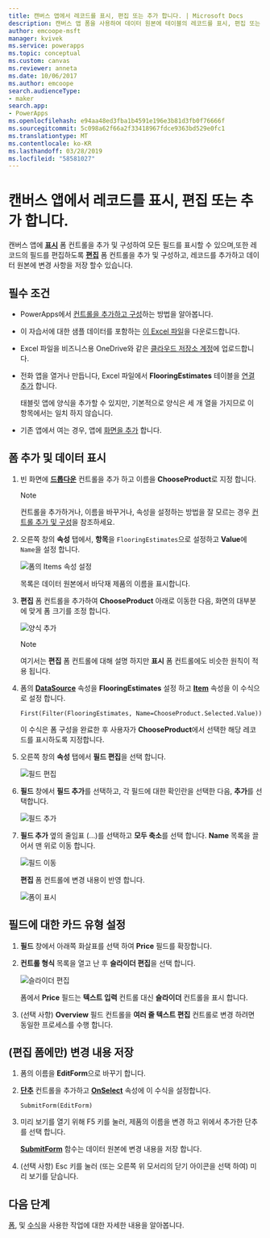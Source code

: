 ```yaml
---
title: 캔버스 앱에서 레코드를 표시, 편집 또는 추가 합니다. | Microsoft Docs
description: 캔버스 앱 폼을 사용하여 데이터 원본에 테이블의 레코드를 표시, 편집 또는 추가합니다.
author: emcoope-msft
manager: kvivek
ms.service: powerapps
ms.topic: conceptual
ms.custom: canvas
ms.reviewer: anneta
ms.date: 10/06/2017
ms.author: emcoope
search.audienceType:
- maker
search.app:
- PowerApps
ms.openlocfilehash: e94aa48ed3fba1b4591e196e3b81d3fb0f76666f
ms.sourcegitcommit: 5c098a62f66a2f33418967fdce9363bd529e0fc1
ms.translationtype: MT
ms.contentlocale: ko-KR
ms.lasthandoff: 03/28/2019
ms.locfileid: "58581027"
---
```

# <a name="show-edit-or-add-a-record-in-a-canvas-app"></a>캔버스 앱에서 레코드를 표시, 편집 또는 추가 합니다.

캔버스 앱에 **[표시](controls/control-form-detail.md)** 폼 컨트롤을 추가 및 구성하여 모든 필드를 표시할 수 있으며,또한 레코드의 필드를 편집하도록  **[편집](controls/control-form-detail.md)** 폼 컨트롤을 추가 및 구성하고, 레코드를 추가하고 데이터 원본에 변경 사항을 저장 할수 있습니다.

## <a name="prerequisites"></a>필수 조건

- PowerApps에서 [컨트롤을 추가하고 구성](add-configure-controls.md)하는 방법을 알아봅니다.
- 이 자습서에 대한 샘플 데이터를 포함하는 [이 Excel 파일](https://az787822.vo.msecnd.net/documentation/get-started-from-data/FlooringEstimates.xlsx)을 다운로드합니다.
- Excel 파일을 비즈니스용 OneDrive와 같은 [클라우드 저장소 계정](connections/cloud-storage-blob-connections.md)에 업로드합니다.
- 전화 앱을 열거나 만듭니다, Excel 파일에서 **FlooringEstimates** 테이블을 [연결 추가](add-data-connection.md) 합니다.

    태블릿 앱에 양식을 추가할 수 있지만, 기본적으로 양식은 세 개 열을 가지므로 이 항목에서는 일치 하지 않습니다.

- 기존 앱에서 여는 경우, 앱에 [화면을 추가](add-screen-context-variables.md) 합니다.

## <a name="add-a-form-and-show-data"></a>폼 추가 및 데이터 표시
1. 빈 화면에 **[드롭다운](controls/control-drop-down.md)** 컨트롤을 추가 하고 이름을 **ChooseProduct**로 지정 합니다.

    > [!NOTE]
   > 컨트롤을 추가하거나, 이름을 바꾸거나, 속성을 설정하는 방법을 잘 모르는 경우 [컨트롤 추가 및 구성](add-configure-controls.md)을 참조하세요.

1. 오른쪽 창의 **속성** 탭에서, **항목**을 `FlooringEstimates`으로 설정하고 **Value**에 `Name`을 설정 합니다.

    ![폼의 Items 속성 설정](./media/add-form/items-property.png)

    목록은 데이터 원본에서 바닥재 제품의 이름을 표시합니다.

1. **편집** 폼 컨트롤을 추가하여 **ChooseProduct** 아래로 이동한 다음, 화면의 대부분에 맞게 폼 크기를 조정 합니다.

    ![양식 추가](./media/add-form/add-a-form.png)

    > [!NOTE]
   > 여기서는 **편집** 폼 컨트롤에 대해 설명 하지만 **표시** 폼 컨트롤에도 비슷한 원칙이 적용 됩니다.

1. 폼의 **[DataSource](controls/control-form-detail.md)** 속성을 **FlooringEstimates** 설정 하고 **[Item](controls/control-form-detail.md)** 속성을 이 수식으로 설정 합니다.

    `First(Filter(FlooringEstimates, Name=ChooseProduct.Selected.Value))`

   이 수식은 폼 구성을 완료한 후 사용자가 **ChooseProduct**에서 선택한 해당 레코드를 표시하도록 지정합니다.

1. 오른쪽 창의 **속성** 탭에서 **필드 편집**을 선택 합니다.

    ![필드 편집](./media/add-form/edit-fields.png)

1. **필드** 창에서 **필드 추가**를 선택하고, 각 필드에 대한 확인란을 선택한 다음, **추가**를 선택합니다.

    ![필드 추가](./media/add-form/add-fields.png)

1. **필드 추가** 옆의 줄임표 (...)를 선택하고 **모두 축소**를 선택 합니다. **Name** 목록을 끌어서 맨 위로 이동 합니다.

    ![필드 이동](./media/add-form/move-field.png)

    **편집** 폼 컨트롤에 변경 내용이 반영 합니다.

    ![폼이 표시](./media/add-form/show-form1.png)

## <a name="set-the-card-type-for-a-field"></a>필드에 대한 카드 유형 설정
1. **필드** 창에서 아래쪽 화살표를 선택 하여 **Price** 필드를 확장합니다.

1. **컨트롤 형식** 목록을 열고 난 후 **슬라이더 편집**을 선택 합니다.

    ![슬라이더 편집](./media/add-form/edit-slider.png)

    폼에서 **Price** 필드는 **텍스트 입력** 컨트롤 대신 **슬라이더** 컨트롤을 표시 합니다.

1. (선택 사항) **Overview** 필드 컨트롤을 **여러 줄 텍스트 편집** 컨트롤로 변경 하려면 동일한 프로세스를 수행 합니다.

## <a name="edit-form-only-save-changes"></a>(편집 폼에만) 변경 내용 저장

1. 폼의 이름을 **EditForm**으로 바꾸기 합니다.

1. **[단추](controls/control-button.md)** 컨트롤을 추가하고 **[OnSelect](controls/properties-core.md)** 속성에 이 수식을 설정합니다.

   `SubmitForm(EditForm)`

1. 미리 보기를 열기 위해 F5 키를 눌러, 제품의 이름을 변경 하고 위에서 추가한 단추를 선택 합니다.

    **[SubmitForm](functions/function-form.md)** 함수는 데이터 원본에 변경 내용을 저장 합니다.

1. (선택 사항) Esc 키를 눌러 (또는 오른쪽 위 모서리의 닫기 아이콘을 선택 하여) 미리 보기를 닫습니다.

## <a name="next-steps"></a>다음 단계
[폼](working-with-forms.md), 및 [수식](working-with-formulas.md)을 사용한 작업에 대한 자세한 내용을 알아봅니다.
